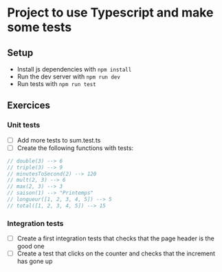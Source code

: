 # Project to use Typescript and make some tests

## Setup

- Install js dependencies with `npm install`
- Run the dev server with `npm run dev`
- Run tests with `npm run test`

## Exercices

### Unit tests

- [ ] Add more tests to sum.test.ts
- [ ] Create the following functions with tests:

```js
// double(3) --> 6
// triple(3) --> 9
// minutesToSecond(2) --> 120
// mult(2, 3) --> 6
// max(2, 3) --> 3
// saison(1) --> "Printemps"
// longueur([1, 2, 3, 4, 5]) --> 5
// total([1, 2, 3, 4, 5]) --> 15
```

### Integration tests

- [ ] Create a first integration tests that checks that the page header is the good one
- [ ] Create a test that clicks on the counter and checks that the increment has gone up
